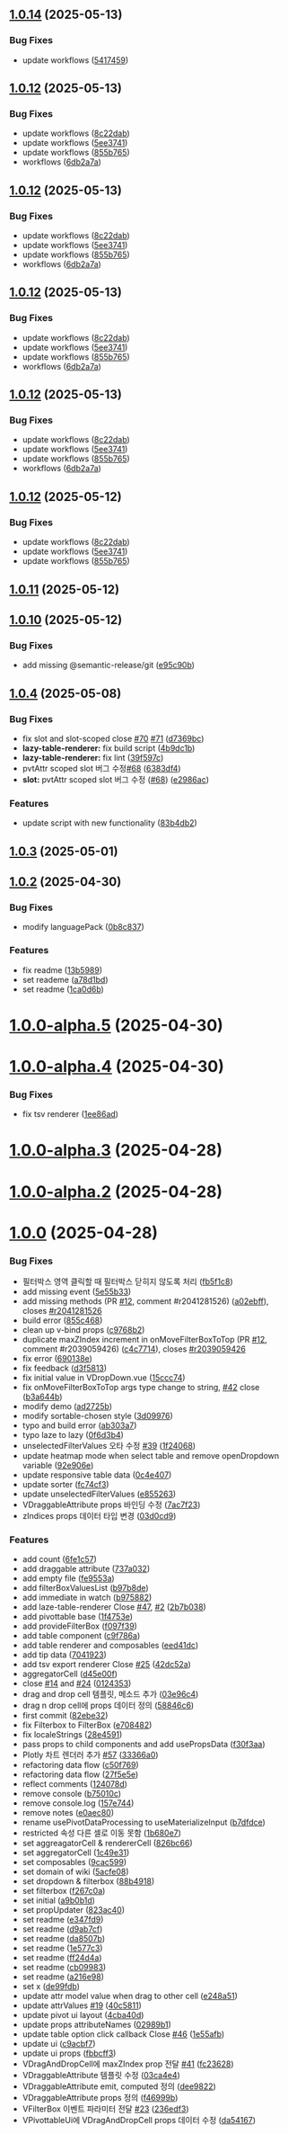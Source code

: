 ## [1.0.14](https://github.com/vue-pivottable/vue3-pivottable/compare/vue-pivottable@1.0.13...vue-pivottable@1.0.14) (2025-05-13)


### Bug Fixes

* update workflows ([5417459](https://github.com/vue-pivottable/vue3-pivottable/commit/541745903e33f23e2bebe3fd9e82fd4e8efa2329))

## [1.0.12](https://github.com/vue-pivottable/vue3-pivottable/compare/vue-pivottable@1.0.11...vue-pivottable@1.0.12) (2025-05-13)


### Bug Fixes

* update workflows ([8c22dab](https://github.com/vue-pivottable/vue3-pivottable/commit/8c22dab434246b4203b8050a51f72da86b079234))
* update workflows ([5ee3741](https://github.com/vue-pivottable/vue3-pivottable/commit/5ee3741c1b705a1599f924824d5c01acffc143fc))
* update workflows ([855b765](https://github.com/vue-pivottable/vue3-pivottable/commit/855b7659dd51bac3d4df087c9ba6108380863bf5))
* workflows ([6db2a7a](https://github.com/vue-pivottable/vue3-pivottable/commit/6db2a7a4b0c454ffb2ac7a1f93e4cab5c2928ea9))

## [1.0.12](https://github.com/vue-pivottable/vue3-pivottable/compare/vue-pivottable@1.0.11...vue-pivottable@1.0.12) (2025-05-13)


### Bug Fixes

* update workflows ([8c22dab](https://github.com/vue-pivottable/vue3-pivottable/commit/8c22dab434246b4203b8050a51f72da86b079234))
* update workflows ([5ee3741](https://github.com/vue-pivottable/vue3-pivottable/commit/5ee3741c1b705a1599f924824d5c01acffc143fc))
* update workflows ([855b765](https://github.com/vue-pivottable/vue3-pivottable/commit/855b7659dd51bac3d4df087c9ba6108380863bf5))
* workflows ([6db2a7a](https://github.com/vue-pivottable/vue3-pivottable/commit/6db2a7a4b0c454ffb2ac7a1f93e4cab5c2928ea9))

## [1.0.12](https://github.com/vue-pivottable/vue3-pivottable/compare/vue-pivottable@1.0.11...vue-pivottable@1.0.12) (2025-05-13)


### Bug Fixes

* update workflows ([8c22dab](https://github.com/vue-pivottable/vue3-pivottable/commit/8c22dab434246b4203b8050a51f72da86b079234))
* update workflows ([5ee3741](https://github.com/vue-pivottable/vue3-pivottable/commit/5ee3741c1b705a1599f924824d5c01acffc143fc))
* update workflows ([855b765](https://github.com/vue-pivottable/vue3-pivottable/commit/855b7659dd51bac3d4df087c9ba6108380863bf5))
* workflows ([6db2a7a](https://github.com/vue-pivottable/vue3-pivottable/commit/6db2a7a4b0c454ffb2ac7a1f93e4cab5c2928ea9))

## [1.0.12](https://github.com/vue-pivottable/vue3-pivottable/compare/vue-pivottable@1.0.11...vue-pivottable@1.0.12) (2025-05-13)


### Bug Fixes

* update workflows ([8c22dab](https://github.com/vue-pivottable/vue3-pivottable/commit/8c22dab434246b4203b8050a51f72da86b079234))
* update workflows ([5ee3741](https://github.com/vue-pivottable/vue3-pivottable/commit/5ee3741c1b705a1599f924824d5c01acffc143fc))
* update workflows ([855b765](https://github.com/vue-pivottable/vue3-pivottable/commit/855b7659dd51bac3d4df087c9ba6108380863bf5))
* workflows ([6db2a7a](https://github.com/vue-pivottable/vue3-pivottable/commit/6db2a7a4b0c454ffb2ac7a1f93e4cab5c2928ea9))

## [1.0.12](https://github.com/vue-pivottable/vue3-pivottable/compare/vue-pivottable@1.0.11...vue-pivottable@1.0.12) (2025-05-12)


### Bug Fixes

* update workflows ([8c22dab](https://github.com/vue-pivottable/vue3-pivottable/commit/8c22dab434246b4203b8050a51f72da86b079234))
* update workflows ([5ee3741](https://github.com/vue-pivottable/vue3-pivottable/commit/5ee3741c1b705a1599f924824d5c01acffc143fc))
* update workflows ([855b765](https://github.com/vue-pivottable/vue3-pivottable/commit/855b7659dd51bac3d4df087c9ba6108380863bf5))

## [1.0.11](https://github.com/vue-pivottable/vue3-pivottable/compare/vue-pivottable@1.0.10...vue-pivottable@1.0.11) (2025-05-12)

## [1.0.10](https://github.com/vue-pivottable/vue3-pivottable/compare/vue-pivottable@1.0.9...vue-pivottable@1.0.10) (2025-05-12)


### Bug Fixes

* add missing @semantic-release/git ([e95c90b](https://github.com/vue-pivottable/vue3-pivottable/commit/e95c90b8cd8737048e37da4eae8740d0b116fd37))

## [1.0.4](https://github.com/vue-pivottable/vue3-pivottable/compare/v1.0.3...v1.0.4) (2025-05-08)


### Bug Fixes

* fix slot and slot-scoped close [#70](https://github.com/vue-pivottable/vue3-pivottable/issues/70) [#71](https://github.com/vue-pivottable/vue3-pivottable/issues/71) ([d7369bc](https://github.com/vue-pivottable/vue3-pivottable/commit/d7369bca19f5d4c547dc57f462da4f4f4aceecff))
* **lazy-table-renderer:** fix build script ([4b9dc1b](https://github.com/vue-pivottable/vue3-pivottable/commit/4b9dc1bbccff292d69d0152a43f5bcd7cc66b5b2))
* **lazy-table-renderer:** fix lint ([39f597c](https://github.com/vue-pivottable/vue3-pivottable/commit/39f597c081e885b7668fdaeec4ef38f2cb43b41c))
* pvtAttr scoped slot 버그 수정[#68](https://github.com/vue-pivottable/vue3-pivottable/issues/68) ([6383df4](https://github.com/vue-pivottable/vue3-pivottable/commit/6383df456c504a55cee560375bedeec5e7169d7a))
* **slot:** pvtAttr scoped slot 버그 수정 ([#68](https://github.com/vue-pivottable/vue3-pivottable/issues/68)) ([e2986ac](https://github.com/vue-pivottable/vue3-pivottable/commit/e2986acaf5e247551d499de9a70b7a5e17b85087))


### Features

* update script with new functionality ([83b4db2](https://github.com/vue-pivottable/vue3-pivottable/commit/83b4db211a1b89ae6575a1f0398941406129b1ba))



## [1.0.3](https://github.com/vue-pivottable/vue3-pivottable/compare/v1.0.2...v1.0.3) (2025-05-01)

## [1.0.2](https://github.com/vue-pivottable/vue3-pivottable/compare/v1.0.0-alpha.5...v1.0.2) (2025-04-30)

### Bug Fixes

- modify languagePack ([0b8c837](https://github.com/vue-pivottable/vue3-pivottable/commit/0b8c83771eb510b6b8b282b7e8d9a4740210a420))

### Features

- fix readme ([13b5989](https://github.com/vue-pivottable/vue3-pivottable/commit/13b5989ba6e0c6b31b855b1a92c7dd84bcb09422))
- set reademe ([a78d1bd](https://github.com/vue-pivottable/vue3-pivottable/commit/a78d1bd484dd5a5a6fea9c849bf808f1654e98d4))
- set readme ([1ca0d6b](https://github.com/vue-pivottable/vue3-pivottable/commit/1ca0d6bf7c06b01590048930a4347b7e3a2127ed))

# [1.0.0-alpha.5](https://github.com/vue-pivottable/vue3-pivottable/compare/v1.0.0-alpha.4...v1.0.0-alpha.5) (2025-04-30)

# [1.0.0-alpha.4](https://github.com/vue-pivottable/vue3-pivottable/compare/v1.0.0-alpha.3...v1.0.0-alpha.4) (2025-04-30)

### Bug Fixes

- fix tsv renderer ([1ee86ad](https://github.com/vue-pivottable/vue3-pivottable/commit/1ee86ad5653fc523ee69bf7142972ad93ee3ccab))

# [1.0.0-alpha.3](https://github.com/vue-pivottable/vue3-pivottable/compare/v1.0.0-alpha.2...v1.0.0-alpha.3) (2025-04-28)

# [1.0.0-alpha.2](https://github.com/vue-pivottable/vue3-pivottable/compare/v1.0.0...v1.0.0-alpha.2) (2025-04-28)

# [1.0.0](https://github.com/vue-pivottable/vue3-pivottable/compare/v1.0.0-alpha.1...v1.0.0) (2025-04-28)

### Bug Fixes

- 필터박스 영역 클릭할 때 필터박스 닫히지 않도록 처리 ([fb5f1c8](https://github.com/vue-pivottable/vue3-pivottable/commit/fb5f1c87653849b3bae7b3d393bd053f84d43608))
- add missing event ([5e55b33](https://github.com/vue-pivottable/vue3-pivottable/commit/5e55b333b08868a8191f558ccfdd88e5942534c4))
- add missing methods (PR [#12](https://github.com/vue-pivottable/vue3-pivottable/issues/12), comment #r2041281526) ([a02ebff](https://github.com/vue-pivottable/vue3-pivottable/commit/a02ebffdee174d35f45dff05d9edc6dbcb5dcbbe)), closes [#r2041281526](https://github.com/vue-pivottable/vue3-pivottable/issues/r2041281526)
- build error ([855c468](https://github.com/vue-pivottable/vue3-pivottable/commit/855c468d1b3d9f463463067596e3ce353fe2022f))
- clean up v-bind props ([c9768b2](https://github.com/vue-pivottable/vue3-pivottable/commit/c9768b2e48dc03a10d7ada3caa27e0ed6f6968bc))
- duplicate maxZIndex increment in onMoveFilterBoxToTop (PR [#12](https://github.com/vue-pivottable/vue3-pivottable/issues/12), comment #r2039059426) ([c4c7714](https://github.com/vue-pivottable/vue3-pivottable/commit/c4c77146e092f941cdd216872ea7355263969f64)), closes [#r2039059426](https://github.com/vue-pivottable/vue3-pivottable/issues/r2039059426)
- fix error ([690138e](https://github.com/vue-pivottable/vue3-pivottable/commit/690138e3246ca42d77ad224bd7d045f326f38193))
- fix feedback ([d3f5813](https://github.com/vue-pivottable/vue3-pivottable/commit/d3f5813fadb2f21b0b86a0d87117baba811edc20))
- fix initial value in VDropDown.vue ([15ccc74](https://github.com/vue-pivottable/vue3-pivottable/commit/15ccc74e8af7e4034a4e51f80238c0392f3a7571))
- fix onMoveFilterBoxToTop args type change to string, [#42](https://github.com/vue-pivottable/vue3-pivottable/issues/42) close ([b3a644b](https://github.com/vue-pivottable/vue3-pivottable/commit/b3a644bf36dce0b4faa6d89732e13e336c8300dc))
- modify demo ([ad2725b](https://github.com/vue-pivottable/vue3-pivottable/commit/ad2725b8128a7ea73b36974ce8f60fd5a8121e3d))
- modify sortable-chosen style ([3d09976](https://github.com/vue-pivottable/vue3-pivottable/commit/3d0997631e874a3d6d6593970e13a7dbffcb63d2))
- typo and build error ([ab303a7](https://github.com/vue-pivottable/vue3-pivottable/commit/ab303a7451de162f0dac06f43158bf9b005e8bc1))
- typo laze to lazy ([0f6d3b4](https://github.com/vue-pivottable/vue3-pivottable/commit/0f6d3b43a8dc5f55efc777989366315e250cb78f))
- unselectedFilterValues 오타 수정 [#39](https://github.com/vue-pivottable/vue3-pivottable/issues/39) ([1f24068](https://github.com/vue-pivottable/vue3-pivottable/commit/1f24068fe081aa08763340541484f88fdcbaca96))
- update heatmap mode when select table and remove openDropdown variable ([92e906e](https://github.com/vue-pivottable/vue3-pivottable/commit/92e906edf2c9c7e88d9adc1292b68363805a41fa))
- update responsive table data ([0c4e407](https://github.com/vue-pivottable/vue3-pivottable/commit/0c4e407b2aacba6a066e88150776de3047697e91))
- update sorter ([fc74cf3](https://github.com/vue-pivottable/vue3-pivottable/commit/fc74cf3155832c4cb0068fa006c1d2dbb8d86ea8))
- update unselectedFilterValues ([e855263](https://github.com/vue-pivottable/vue3-pivottable/commit/e85526343b0ce2476bf9a5652823a4b62048b8fd))
- VDraggableAttribute props 바인딩 수정 ([7ac7f23](https://github.com/vue-pivottable/vue3-pivottable/commit/7ac7f234459ad392b14de0583b38bbd9641917f8))
- zIndices props 데이터 타입 변경 ([03d0cd9](https://github.com/vue-pivottable/vue3-pivottable/commit/03d0cd9f46ab249ed4ef29ce853e73bad7f2d7f2))

### Features

- add count ([6fe1c57](https://github.com/vue-pivottable/vue3-pivottable/commit/6fe1c577a9fd995d09e7ec8990f7997a8da40b26))
- add draggable attribute ([737a032](https://github.com/vue-pivottable/vue3-pivottable/commit/737a032f09b83c4f90884bc8ee3c97364f471a1a))
- add empty file ([fe9553a](https://github.com/vue-pivottable/vue3-pivottable/commit/fe9553a7fa1593b0512c57c0a617bdf8baf45a7c))
- add filterBoxValuesList ([b97b8de](https://github.com/vue-pivottable/vue3-pivottable/commit/b97b8de931e3759fc66ba82c706d27854b5ebb2c))
- add immediate in watch ([b975882](https://github.com/vue-pivottable/vue3-pivottable/commit/b97588254b720b7e4a74282b8fa2bb4a35e280b0))
- add laze-table-renderer Close [#47](https://github.com/vue-pivottable/vue3-pivottable/issues/47), [#2](https://github.com/vue-pivottable/vue3-pivottable/issues/2) ([2b7b038](https://github.com/vue-pivottable/vue3-pivottable/commit/2b7b0382fef9ed0e6617323ef97f4690dce16f0c))
- add pivottable base ([1f4753e](https://github.com/vue-pivottable/vue3-pivottable/commit/1f4753e162a69ed3c7cb16810a9e074335770a2e))
- add provideFilterBox ([f097f39](https://github.com/vue-pivottable/vue3-pivottable/commit/f097f39fbb902d5c56e4e11cb3ba56340612e3c1))
- add table component ([c9f786a](https://github.com/vue-pivottable/vue3-pivottable/commit/c9f786ae31d8147bf117844a6816647cdc697d9a))
- add table renderer and composables ([eed41dc](https://github.com/vue-pivottable/vue3-pivottable/commit/eed41dc12484624342e91af4910315318f81ecfb))
- add tip data ([7041923](https://github.com/vue-pivottable/vue3-pivottable/commit/70419230db15ab76b1768f022f738a4ec3dd47e9))
- add tsv export renderer Close [#25](https://github.com/vue-pivottable/vue3-pivottable/issues/25) ([42dc52a](https://github.com/vue-pivottable/vue3-pivottable/commit/42dc52adb0735c8c8d715a053f2566dffb14d03f))
- aggregatorCell ([d45e00f](https://github.com/vue-pivottable/vue3-pivottable/commit/d45e00fb3219415d2ee72a5a5f39144690f3ddf5))
- close [#14](https://github.com/vue-pivottable/vue3-pivottable/issues/14) and [#24](https://github.com/vue-pivottable/vue3-pivottable/issues/24) ([0124353](https://github.com/vue-pivottable/vue3-pivottable/commit/0124353a54d9973cfb8cbac76bae0a7ed55b4dcb))
- drag and drop cell 템플릿, 메소드 추가 ([03e96c4](https://github.com/vue-pivottable/vue3-pivottable/commit/03e96c4ce3567889050c1f041142070435537cfe))
- drag n drop cell에 props 데이터 정의 ([58846c6](https://github.com/vue-pivottable/vue3-pivottable/commit/58846c69d956e7b7d8aea95174dbec946643dba1))
- first commit ([82ebe32](https://github.com/vue-pivottable/vue3-pivottable/commit/82ebe323b77a6b2a2462ee8d52caa07ecf5f667c))
- fix Filterbox to FilterBox ([e708482](https://github.com/vue-pivottable/vue3-pivottable/commit/e70848244226caf7fa1d7c316f015f87aab19995))
- fix localeStrings ([28e4591](https://github.com/vue-pivottable/vue3-pivottable/commit/28e45910f841fa19518a2428e35df57d238e7cc8))
- pass props to child components and add usePropsData ([f30f3aa](https://github.com/vue-pivottable/vue3-pivottable/commit/f30f3aa4675d2efd7de1af10e25cc35b59914e77))
- Plotly 차트 렌더러 추가 [#57](https://github.com/vue-pivottable/vue3-pivottable/issues/57) ([33366a0](https://github.com/vue-pivottable/vue3-pivottable/commit/33366a013a33a904b87478516d1ec9f9e3f88758))
- refactoring data flow ([c50f769](https://github.com/vue-pivottable/vue3-pivottable/commit/c50f7697a4102378978be8d663c2cd1c66e9485f))
- refactoring data flow ([27f5e5e](https://github.com/vue-pivottable/vue3-pivottable/commit/27f5e5ec527fe5ea8d57d6e7ebf123f0a31b0553))
- reflect comments ([124078d](https://github.com/vue-pivottable/vue3-pivottable/commit/124078d0ca64a19e8ce612209de6e386fc6add56))
- remove console ([b75010c](https://github.com/vue-pivottable/vue3-pivottable/commit/b75010ce773b64074abe3f26efb5420ea6598cc8))
- remove console.log ([157e744](https://github.com/vue-pivottable/vue3-pivottable/commit/157e7448f03f084c162a815ac6be3d8f7dddec4e))
- remove notes ([e0aec80](https://github.com/vue-pivottable/vue3-pivottable/commit/e0aec803b8ef56e7fbd1d7259d05da085cc57a0e))
- rename usePivotDataProcessing to useMaterializeInput ([b7dfdce](https://github.com/vue-pivottable/vue3-pivottable/commit/b7dfdce7fda25c716c4a0ef7d3510c31c9cf2e04))
- restricted 속성 다른 셀로 이동 못함 ([1b680e7](https://github.com/vue-pivottable/vue3-pivottable/commit/1b680e75e02a42e2ba7ffb6118501da313bd6fef))
- set aggreagatorCell & rendererCell ([826bc66](https://github.com/vue-pivottable/vue3-pivottable/commit/826bc66619b5ee444c80d773b115dd4c181f63b6))
- set aggregatorCell ([1c49e31](https://github.com/vue-pivottable/vue3-pivottable/commit/1c49e3171c29658a84f05dcc1ca64d0389b25290))
- set composables ([9cac599](https://github.com/vue-pivottable/vue3-pivottable/commit/9cac5992656d795252da0b5de1e316c397d9e8e9))
- set domain of wiki ([5acfe08](https://github.com/vue-pivottable/vue3-pivottable/commit/5acfe08d42b761b60f9c41660e3159e6dfe075e1))
- set dropdown & filterbox ([88b4918](https://github.com/vue-pivottable/vue3-pivottable/commit/88b49183923c9f536bda852db9b27dd13026a31d))
- set filterbox ([f267c0a](https://github.com/vue-pivottable/vue3-pivottable/commit/f267c0aa746fd851f6d7e2089e1fef8a89bc506c))
- set initial ([a9b0b1d](https://github.com/vue-pivottable/vue3-pivottable/commit/a9b0b1d8f7f9428e5d708cf20ee50df0d82c299c))
- set propUpdater ([823ac40](https://github.com/vue-pivottable/vue3-pivottable/commit/823ac40c4828692cdf23689a43fa17110a293e7f))
- set readme ([e347fd9](https://github.com/vue-pivottable/vue3-pivottable/commit/e347fd93a6e1046fe8ca5bea5a649fa4c5389b93))
- set readme ([d9ab7cf](https://github.com/vue-pivottable/vue3-pivottable/commit/d9ab7cf3ad4c0d339457990a28e3d3180c4aaf99))
- set readme ([da8507b](https://github.com/vue-pivottable/vue3-pivottable/commit/da8507b48f3b360f3f9930533da1527b2c5dc23b))
- set readme ([1e577c3](https://github.com/vue-pivottable/vue3-pivottable/commit/1e577c3177a195874b286a10ad74ce2e3993bb97))
- set readme ([ff24d4a](https://github.com/vue-pivottable/vue3-pivottable/commit/ff24d4abac36bae82e31c935474d9ee212b840f3))
- set readme ([cb09983](https://github.com/vue-pivottable/vue3-pivottable/commit/cb099837207cb5a4a864b44f99351ca23d2095c0))
- set readme ([a216e98](https://github.com/vue-pivottable/vue3-pivottable/commit/a216e986518b6a1454b9f35dccfc7f488de64296))
- set x ([de99fdb](https://github.com/vue-pivottable/vue3-pivottable/commit/de99fdb7ad777ec83eae9132262e52390086c6a7))
- update attr model value when drag to other cell ([e248a51](https://github.com/vue-pivottable/vue3-pivottable/commit/e248a51386e85ff4a962fd5aaa5f4248ba032fa1))
- update attrValues [#19](https://github.com/vue-pivottable/vue3-pivottable/issues/19) ([40c5811](https://github.com/vue-pivottable/vue3-pivottable/commit/40c5811eec34cd262dda750c0f8948a73cf040ea))
- update pivot ui layout ([4cba40d](https://github.com/vue-pivottable/vue3-pivottable/commit/4cba40df6647f9450e0caaa216249b1e5ce789be))
- update props attributeNames ([02989b1](https://github.com/vue-pivottable/vue3-pivottable/commit/02989b1986e26758e5a828cd6a787e5b8a3c5ca3))
- update table option click callback Close [#46](https://github.com/vue-pivottable/vue3-pivottable/issues/46) ([1e55afb](https://github.com/vue-pivottable/vue3-pivottable/commit/1e55afb6c100184dbf61ef9acf46dd572f884130))
- update ui ([c9acbf7](https://github.com/vue-pivottable/vue3-pivottable/commit/c9acbf78e7ebda37324b5b062b26d143c62d251f))
- update ui props ([fbbcff3](https://github.com/vue-pivottable/vue3-pivottable/commit/fbbcff3cce4bce891cf905391ad35e157373d5c7))
- VDragAndDropCell에 maxZIndex prop 전달 [#41](https://github.com/vue-pivottable/vue3-pivottable/issues/41) ([fc23628](https://github.com/vue-pivottable/vue3-pivottable/commit/fc23628771f808bb0242dd33602f1ab6deb5b497))
- VDraggableAttribute 템플릿 수정 ([03ca4e4](https://github.com/vue-pivottable/vue3-pivottable/commit/03ca4e4be3bfa91c461e1176013223324aaa11a8))
- VDraggableAttribute emit, computed 정의 ([dee9822](https://github.com/vue-pivottable/vue3-pivottable/commit/dee98224a7a33a0b140e4969763afbcb6af960b7))
- VDraggableAttribute props 정의 ([f46999b](https://github.com/vue-pivottable/vue3-pivottable/commit/f46999b5262913745fe19e086679ca468ebef7db))
- VFilterBox 이벤트 파라미터 전달 [#23](https://github.com/vue-pivottable/vue3-pivottable/issues/23) ([236edf3](https://github.com/vue-pivottable/vue3-pivottable/commit/236edf30e7b519dc52d3f93d0ae6a25ee1ccff69))
- VPivottableUi에 VDragAndDropCell props 데이터 수정 ([da54167](https://github.com/vue-pivottable/vue3-pivottable/commit/da54167f002661220d1304cf1adf1bf64966b764))
